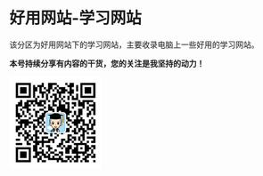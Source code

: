 # 好用网站-学习网站

该分区为好用网站下的学习网站，主要收录电脑上一些好用的学习网站。

**本号持续分享有内容的干货，您的关注是我坚持的动力！**

<img src="./../../../_assets/clip_image002.jpg" style="width:33%;" />

